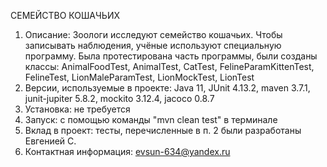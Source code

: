 СЕМЕЙСТВО КОШАЧЬИХ

1. Описание: Зоологи исследуют семейство кошачьих. Чтобы записывать наблюдения, учёные используют специальную программу. Была протестирована часть программы, были созданы классы: AnimalFoodTest, AnimalTest, CatTest, FelineParamKittenTest, FelineTest, LionMaleParamTest, LionMockTest, LionTest
2. Версии, используемые в проекте: Java 11, JUnit 4.13.2, maven 3.7.1, junit-jupiter 5.8.2, mockito 3.12.4, jacoco 0.8.7
3. Установка: не требуется
4. Запуск: с помощью команды "mvn clean test" в терминале
5. Вклад в проект: тесты, перечисленные в п. 2 были разработаны Евгенией С.
6. Контактная информация: evsun-634@yandex.ru

